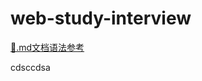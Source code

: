 # web-study-interview

[🔗.md文档语法参考](https://shd101wyy.github.io/markdown-preview-enhanced/#/zh-cn/)

cdsccdsa